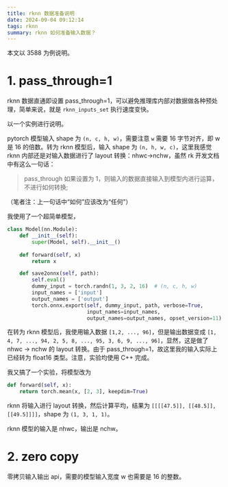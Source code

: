 ```yaml
---
title: rknn 数据准备说明
date: 2024-09-04 09:12:14
tags: rknn
summary: rknn 如何准备输入数据？
---
```


本文以 3588 为例说明。

# 1. pass_through=1

rknn 数据直通即设置 pass_through=1，可以避免推理库内部对数据做各种预处理，简单来说，就是 `rknn_inputs_set` 执行速度变快。

以一个实例进行说明。

pytorch 模型输入 shape 为 `(n, c, h, w)`，需要注意 `w` 需要 16 字节对齐，即 w 是 16 的倍数。转为 rknn 模型后，输入 shape 为 `(n, h, w, c)`，这里我感觉 rknn 内部还是对输入数据进行了 layout 转换：nhwc->nchw，虽然 rk 开发文档中有这么一句话：

> pass_through 如果设置为 1，则输入的数据直接输入到模型内进行运算，不进行如何转换;

（笔者注：上一句话中“如何”应该改为“任何”）

我使用了一个超简单模型，

```python
class Model(nn.Module):
    def __init__(self):
        super(Model, self).__init__()
    
    def forward(self, x)
        return x

    def save2onnx(self, path):
        self.eval()
        dummy_input = torch.randn(1, 3, 2, 16)  # (n, c, h, w)
        input_names = ['input']
        output_names = ['output']
        torch.onnx.export(self, dummy_input, path, verbose=True, 
                          input_names=input_names,
                          output_names=output_names, opset_version=11)
```

在转为 rknn 模型后，我使用输入数据 `[1,2, ..., 96]`，但是输出数据变成 `[1, 4, 7, ..., 94, 2, 5, 8, ..., 95, 3, 6, 9, ..., 96]`，显然，这是做了 nhwc -> nchw 的 layout 转换。由于 pass_through=1，故这里我的输入实际上已经转为 float16 类型。注意，实验均使用 C++ 完成。

我又搞了一个实验，将模型改为

```python
def forward(self, x):
    return torch.mean(x, [2, 3], keepdim=True)
```

rknn 将输入进行 layout 转换，然后计算平均，结果为 `[[[[47.5]], [[48.5]], [[49.5]]]]`，shape 为 `(1, 3, 1, 1)`。

rknn 模型的输入是 nhwc，输出是 nchw。


# 2. zero copy

零拷贝输入输出 api，需要的模型输入宽度 w 也需要是 16 的整数。